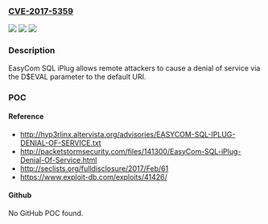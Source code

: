 ### [CVE-2017-5359](https://cve.mitre.org/cgi-bin/cvename.cgi?name=CVE-2017-5359)
![](https://img.shields.io/static/v1?label=Product&message=n%2Fa&color=blue)
![](https://img.shields.io/static/v1?label=Version&message=n%2Fa&color=blue)
![](https://img.shields.io/static/v1?label=Vulnerability&message=n%2Fa&color=brighgreen)

### Description

EasyCom SQL iPlug allows remote attackers to cause a denial of service via the D$EVAL parameter to the default URI.

### POC

#### Reference
- http://hyp3rlinx.altervista.org/advisories/EASYCOM-SQL-IPLUG-DENIAL-OF-SERVICE.txt
- http://packetstormsecurity.com/files/141300/EasyCom-SQL-iPlug-Denial-Of-Service.html
- http://seclists.org/fulldisclosure/2017/Feb/61
- https://www.exploit-db.com/exploits/41426/

#### Github
No GitHub POC found.

